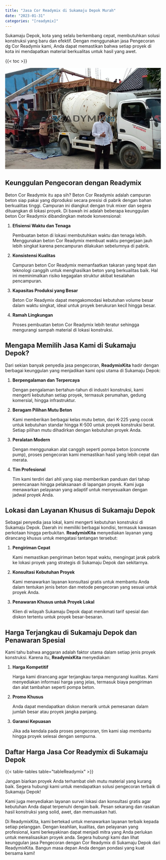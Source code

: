 ```yaml
---
title: "Jasa Cor Readymix di Sukamaju Depok Murah"
date: "2023-01-31"
categories: "[readymix]"
---
```


Sukamaju Depok, kota yang selalu berkembang cepat, membutuhkan solusi konstruksi yang baru dan efektif. Dengan menggunakan jasa Pengecoran dg Cor Readymix kami, Anda dapat memastikan bahwa setiap proyek di kota ini mendapatkan material berkualitas untuk hasil yang awet.

{{< toc >}}

![Jasa Cor Readymix di Sukamaju Depok Murah](/images/readymix/cor-readymix-31.jpg)

## Keunggulan Pengecoran dengan Readymix

Beton Cor Readymix itu apa sih? Beton Cor Readymix adalah campuran beton siap pakai yang diproduksi secara presisi di pabrik dengan bahan berkualitas tinggi. Campuran ini diangkut dengan truk mixer dan segera dituangkan di lokasi proyek. Di bawah ini adalah beberapa keunggulan beton Cor Readymix dibandingkan metode konvensional:

1. **Efisiensi Waktu dan Tenaga**

   Pembuatan beton di lokasi membutuhkan waktu dan tenaga lebih. Menggunakan beton Cor Readymix membuat waktu pengerjaan jauh lebih singkat karena pencampuran dilakukan sebelumnya di pabrik.

2. **Konsistensi Kualitas**

   Campuran beton Cor Readymix memanfaatkan takaran yang tepat dan teknologi canggih untuk menghasilkan beton yang berkualitas baik. Hal ini meminimalkan risiko kegagalan struktur akibat kesalahan pencampuran.

3. **Kapasitas Produksi yang Besar**

   Beton Cor Readymix dapat mengakomodasi kebutuhan volume besar dalam waktu singkat, ideal untuk proyek berukuran kecil hingga besar.

4. **Ramah Lingkungan**

   Proses pembuatan beton Cor Readymix lebih teratur sehingga mengurangi sampah material di lokasi konstruksi.

## Mengapa Memilih Jasa Kami di Sukamaju Depok?

Dari sekian banyak penyedia jasa pengecoran, **ReadymixKita** hadir dengan berbagai keunggulan yang menjadikan kami opsi utama di Sukamaju Depok:

1. **Berpengalaman dan Terpercaya**

   Dengan pengalaman bertahun-tahun di industri konstruksi, kami mengerti kebutuhan setiap proyek, termasuk perumahan, gedung komersial, hingga infrastruktur.

2. **Beragam Pilihan Mutu Beton**

   Kami memberikan berbagai kelas mutu beton, dari K-225 yang cocok untuk kebutuhan standar hingga K-500 untuk proyek konstruksi berat. Setiap pilihan mutu dihadirkan dengan kebutuhan proyek Anda.

3. **Peralatan Modern**

   Dengan menggunakan alat canggih seperti pompa beton (concrete pump), proses pengecoran kami memastikan hasil yang lebih cepat dan merata.

4. **Tim Profesional**

   Tim kami terdiri dari ahli yang siap memberikan panduan dari tahap perencanaan hingga pelaksanaan di lapangan proyek. Kami juga menawarkan pelayanan yang adaptif untuk menyesuaikan dengan jadwal proyek Anda.

## Lokasi dan Layanan Khusus di Sukamaju Depok

Sebagai penyedia jasa lokal, kami mengerti kebutuhan konstruksi di Sukamaju Depok. Daerah ini memiliki berbagai kondisi, termasuk kawasan perkotaan hingga perbukitan. **ReadymixKita** menyediakan layanan yang dirancang khusus untuk mengatasi tantangan tersebut:

1. **Pengiriman Cepat**

   Kami memastikan pengiriman beton tepat waktu, mengingat jarak pabrik ke lokasi proyek yang strategis di Sukamaju Depok dan sekitarnya.

2. **Konsultasi Kebutuhan Proyek**

   Kami menawarkan layanan konsultasi gratis untuk membantu Anda dalam tentukan jenis beton dan metode pengecoran yang sesuai untuk proyek Anda.

3. **Penawaran Khusus untuk Proyek Lokal**

   Klien di wilayah Sukamaju Depok dapat menikmati tarif spesial dan diskon tertentu untuk proyek besar-besaran.

## Harga Terjangkau di Sukamaju Depok dan Penawaran Spesial

Kami tahu bahwa anggaran adalah faktor utama dalam setiap jenis proyek konstruksi. Karena itu, **ReadymixKita** menyediakan:

1. **Harga Kompetitif**

   Harga kami dirancang agar terjangkau tanpa mengurangi kualitas. Kami menyediakan informasi harga yang jelas, termasuk biaya pengiriman dan alat tambahan seperti pompa beton.

2. **Promo Khusus**

   Anda dapat mendapatkan diskon menarik untuk pemesanan dalam jumlah besar atau proyek jangka panjang.

3. **Garansi Kepuasan**

   Jika ada kendala pada proses pengecoran, tim kami siap membantu hingga proyek selesai dengan sempurna.

## Daftar Harga Jasa Cor Readymix di Sukamaju Depok

{{< table-tables table="tableReadymix" >}}

Jangan biarkan proyek Anda terhambat oleh mutu material yang kurang baik. Segera hubungi kami untuk mendapatkan solusi pengecoran terbaik di Sukamaju Depok!

Kami juga menyediakan layanan survei lokasi dan konsultasi gratis agar kebutuhan Anda dapat terpenuhi dengan baik. Pesan sekarang dan rasakan hasil konstruksi yang solid, awet, dan memuaskan hati.

Di ReadymixKita, kami bertekad untuk menawarkan layanan terbaik kepada setiap pelanggan. Dengan keahlian, kualitas, dan pelayanan yang profesional, kami berkeyakinan dapat menjadi mitra yang Anda perlukan untuk merealisasikan proyek anda. Segera hubungi kami dan lihat keunggulan jasa Pengecoran dengan Cor Readymix di Sukamaju Depok dari ReadymixKita. Bangun masa depan Anda dengan pondasi yang kuat bersama kami!